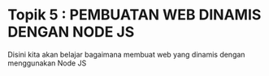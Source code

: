 # Topik 5 : PEMBUATAN WEB DINAMIS DENGAN NODE JS

Disini kita akan belajar bagaimana membuat web yang dinamis dengan menggunakan Node JS